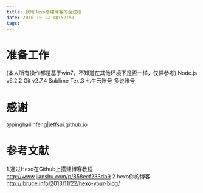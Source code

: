 ```yaml
---
title: 我用Hexo搭建博客的全过程
date: 2016-10-12 18:52:51
tags:
---
```

# 准备工作
(本人所有操作都是基于win7，不知道在其他环境下是否一样，仅供参考)
Node.js v6.2.2
Git v2.7.4
Sublime Text3
七牛云账号
多说账号

<!--more-->
# 感谢
@pinghailinfeng|jeffsui.github.io 
# 参考文献
1.通过Hexo在Github上搭建博客教程 http://www.jianshu.com/p/858ecf233db9
2.hexo你的博客 http://ibruce.info/2013/11/22/hexo-your-blog/

